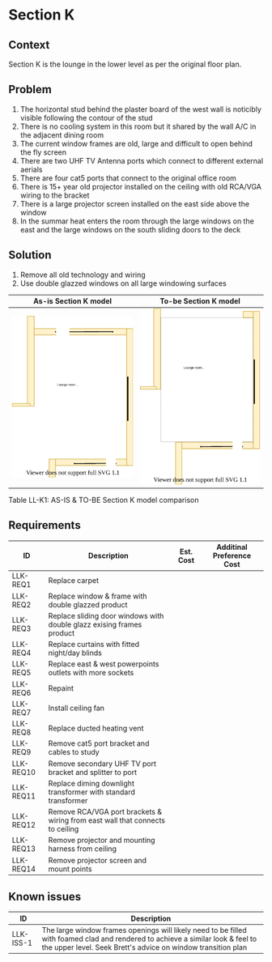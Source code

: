 # Section K

## Context
Section K is the lounge in the lower level as per the original floor plan.

## Problem
1. The horizontal stud behind the plaster board of the west wall is noticibly visible following the contour of the stud 
2. There is no cooling system in this room but it shared by the wall A/C in the adjacent dining room
3. The current window frames are old, large and difficult to open behind the fly screen
4. There are two UHF TV Antenna ports which connect to different external aerials
5. There are four cat5 ports that connect to the original office room
6. There is 15+ year old projector installed on the ceiling with old RCA/VGA wiring to the bracket
7. There is a large projector screen installed on the east side above the window
8. In the summar heat enters the room through the large windows on the east and the large windows on the south sliding doors to the deck

## Solution
1. Remove all old technology and wiring
2. Use double glazzed windows on all large windowing surfaces

|As-is Section K model| To-be Section K model|
|---|---|
|![AS-IS lower-level Section K diagram](Lower-Level-AS-IS-section-K.svg)|![TO-BE lower-level Section K diagram](Lower-Level-TO-BE-section-K.svg)|
Table LL-K1: AS-IS & TO-BE Section K model comparison

## Requirements
|ID|Description|Est. Cost|Additinal Preference Cost|
|---|---|---|--|
|LLK-REQ1|Replace carpet||
|LLK-REQ2|Replace window & frame with double glazzed product||
|LLK-REQ3|Replace sliding door windows with double glazz exising frames product||
|LLK-REQ4|Replace curtains with fitted night/day blinds||
|LLK-REQ5|Replace east & west powerpoints outlets with more sockets||
|LLK-REQ6|Repaint||
|LLK-REQ7|Install ceiling fan||
|LLK-REQ8|Replace ducted heating vent||
|LLK-REQ9|Remove cat5 port bracket and cables to study||
|LLK-REQ10|Remove secondary UHF TV port bracket and splitter to port||
|LLK-REQ11|Replace diming downlight  transformer with standard transformer
|LLK-REQ12|Remove RCA/VGA port brackets & wiring from east wall that connects to ceiling
|LLK-REQ13|Remove projector and mounting harness from ceiling
|LLK-REQ14|Remove projector screen and mount points


## Known issues
|ID|Description|
|---|---|
|LLK-ISS-1|The large window frames openings will likely need to be filled with foamed clad and rendered to achieve a similar look & feel to the upper level. Seek Brett's advice on window transition plan|
